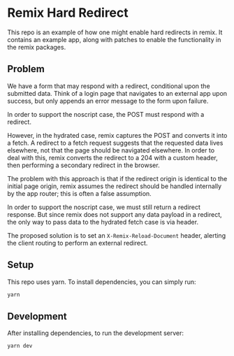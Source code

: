# Remix Hard Redirect

This repo is an example of how one might enable hard redirects in remix. It contains an example app, along with patches to enable the functionality in the remix packages.

## Problem

We have a form that may respond with a redirect, conditional upon the submitted data. Think of a login page that navigates to an external app upon success, but only appends an error message to the form upon failure.

In order to support the noscript case, the POST must respond with a redirect.

However, in the hydrated case, remix captures the POST and converts it into a fetch. A redirect to a fetch request suggests that the requested data lives elsewhere, not that the page should be navigated elsewhere. In order to deal with this, remix converts the redirect to a 204 with a custom header, then performing a secondary redirect in the browser.

The problem with this approach is that if the redirect origin is identical to the initial page origin, remix assumes the redirect should be handled internally by the app router; this is often a false assumption.

In order to support the noscript case, we must still return a redirect response. But since remix does not support any data payload in a redirect, the only way to pass data to the hydrated fetch case is via header.

The proposed solution is to set an `X-Remix-Reload-Document` header, alerting the client routing to perform an external redirect.

## Setup

This repo uses yarn. To install dependencies, you can simply run:

```sh
yarn
```

## Development

After installing dependencies, to run the development server:

```sh
yarn dev
```

